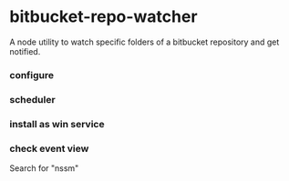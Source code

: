 # bitbucket-repo-watcher
A node utility to watch specific folders of a bitbucket repository and get notified.

### configure

### scheduler

### install as win service

### check event view
Search for "nssm" 
